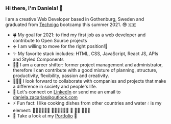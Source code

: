 ### Hi there, I'm Daniela! 👋

I am a creative Web Developer based in Gothenburg, Sweden and graduated from [Technigo](https://www.technigo.io/program) bootcamp this summer 2021. 😎 🇸🇪
 
- 🍀   My goal for 2021: to find my first job as a web developer and contribute to Open Source projects 
- ✈️  I am willing to move for the right position!🚆
- ✨   My favorite stack includes: HTML, CSS, JavaScript, React JS, APIs and Styled Components 
- 💪🏻   I am a career shifter: former project management and administrator, therefore I can contribute with a good mixture of planning, structure, productivity, flexibility, passion and creativity.
- 🧚🏼‍♀️   I look forward to collaborate with companies and projects that make a difference in society and people's life.
- 💬   Let's connect on [LinkedIn](https://www.linkedin.com/in/danielazacarias/) or send me an email to daniela.zacarias@outlook.com
- ⚡   Fun fact: I like cooking dishes from other countries and water 💧  is my element: 🏄🏻‍♀️🌊🌊🌊  🏊🏻‍♀️🌊🌊🌊  🥽 🐠🐬 🌊🌊🌊
- 💼   Take a look at my [Portfolio](https://my-portfolio-dannuzak.netlify.app/) 👀
